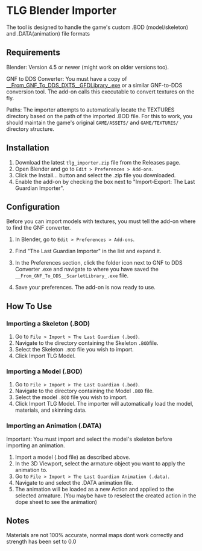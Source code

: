 
# TLG Blender Importer

The tool is designed to handle the game's custom .BOD (model/skeleton) and .DATA(animation) file formats


## Requirements

Blender: Version 4.5 or newer (might work on older versions too).

GNF to DDS Converter: You must have a copy of [\_\_From_GNF_To_DDS_DXT5__GFDLibrary_.exe](https://github.com/JADERLINK/ImageConvert/tree/main) or a similar GNF-to-DDS conversion tool. The add-on calls this executable to convert textures on the fly.

Paths: The importer attempts to automatically locate the TEXTURES directory based on the path of the imported .BOD file. For this to work, you should maintain the game's original `GAME/ASSETS/` and `GAME/TEXTURES/` directory structure.

## Installation

1. Download the latest `tlg_importer.zip` file from the Releases page.
2. Open Blender and go to `Edit > Preferences > Add-ons`.
3. Click the Install... button and select the .zip file you downloaded.
4. Enable the add-on by checking the box next to "Import-Export: The Last Guardian Importer".

## Configuration
Before you can import models with textures, you must tell the add-on where to find the GNF converter.

1. In Blender, go to `Edit > Preferences > Add-ons`.

2. Find "The Last Guardian Importer" in the list and expand it.

3. In the Preferences section, click the folder icon next to GNF to DDS Converter .exe and navigate to where you have saved the `__From_GNF_To_DDS__ScarletLibrary_.exe` file.

4. Save your preferences. The add-on is now ready to use.

## How To Use

### Importing a Skeleton (.BOD)
1. Go to `File > Import > The Last Guardian (.bod)`.
2. Navigate to the directory containing the Skeleton `.BOD`file.
3. Select the Skeleton `.BOD` file you wish to import.
4. Click Import TLG Model.

### Importing a Model (.BOD)
1. Go to `File > Import > The Last Guardian (.bod)`.
2. Navigate to the directory containing the Model `.BOD` file.
3. Select the model `.BOD` file you wish to import.
4. Click Import TLG Model. The importer will automatically load the model, materials, and skinning data.

### Importing an Animation (.DATA)
Important: You must import and select the model's skeleton before importing an animation.

1. Import a model (.bod file) as described above.
2. In the 3D Viewport, select the armature object you want to apply the animation to.
3. Go to `File > Import > The Last Guardian Animation (.data)`.
4. Navigate to and select the .DATA animation file.
5. The animation will be loaded as a new Action and applied to the selected armature.
(You maybe have to reselect the created action in the dope sheet to see the animation)

## Notes
Materials are not 100% accurate, normal maps dont work correctly and strength has been set to 0.0